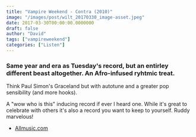 ```yaml
---
title: "Vampire Weekend - Contra (2010)"
image: "/images/post/wilt_20170330_image-asset.jpeg"
date: 2017-03-30T00:00:00.0000000
draft: false
author: "David"
tags: ["vampireweekend"]
categories: ["Listen"]
---
```

### Same year and era as Tuesday's record, but an entirley different beast altogether. An Afro-infused ryhtmic treat.

 Think Paul Simon's Graceland but with autotune and a greater pop sensibility (and more hooks).

 A "wow who is this" inducing record if ever I heard one. While it's great to celebrate with others it's also a record you want to keep to yourself. Ruddy marvelous!

-  [Allmusic.com](http://www.allmusic.com/album/contra-mw0000836109)
